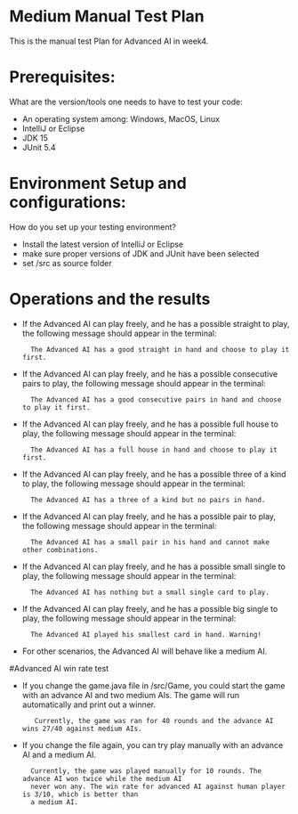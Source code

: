 # Medium Manual Test Plan
This is the manual test Plan for Advanced AI in week4.
# Prerequisites:
What are the version/tools one needs to have to test your code:
- An operating system among: Windows, MacOS, Linux
- IntelliJ or Eclipse
- JDK 15
- JUnit 5.4
# Environment Setup and configurations:
How do you set up your testing environment?
- Install the latest version of IntelliJ or Eclipse
- make sure proper versions of JDK and JUnit have been selected
- set /src as source folder
# Operations and the results
- If the Advanced AI can play freely, and he has a possible straight to play,
  the following message should appear in the terminal:
  
        The Advanced AI has a good straight in hand and choose to play it first.
     
- If the Advanced AI can play freely, and he has a possible consecutive pairs to play,
  the following message should appear in the terminal:
  
        The Advanced AI has a good consecutive pairs in hand and choose to play it first.
        
- If the Advanced AI can play freely, and he has a possible full house to play,
  the following message should appear in the terminal:
  
        The Advanced AI has a full house in hand and choose to play it first.
        
- If the Advanced AI can play freely, and he has a possible three of a kind to play,
  the following message should appear in the terminal:
  
        The Advanced AI has a three of a kind but no pairs in hand.
        
- If the Advanced AI can play freely, and he has a possible pair to play,
  the following message should appear in the terminal:
  
        The Advanced AI has a small pair in his hand and cannot make other combinations.
        
- If the Advanced AI can play freely, and he has a possible small single to play,
  the following message should appear in the terminal:
  
        The Advanced AI has nothing but a small single card to play.
        
- If the Advanced AI can play freely, and he has a possible big single to play,
  the following message should appear in the terminal:
  
        The Advanced AI played his smallest card in hand. Warning!                          

- For other scenarios, the Advanced AI will behave like a medium AI.

#Advanced AI win rate test

- If you change the game.java file in /src/Game, you could start the game with an advance AI and
two medium AIs. The game will run automatically and print out a winner. 

         Currently, the game was ran for 40 rounds and the advance AI wins 27/40 against medium AIs.

- If you change the file again, you can try play manually with an advance AI and a medium AI.
        
        Currently, the game was played manually for 10 rounds. The advance AI won twice while the medium AI
        never won any. The win rate for advanced AI against human player is 3/10, which is better than
        a medium AI.
        
